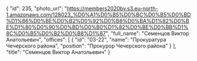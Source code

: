 {
    "id": 235,
    "photo_url": "https://members2020by.s3.eu-north-1.amazonaws.com/128023_%D0%A1%D0%B5%D0%BC%D0%B5%D0%BD%D1%86%D0%BE%D0%B2%D0%92%D0%B8%D0%BA%D1%82%D0%BE%D1%80%D0%90%D0%BD%D0%B0%D1%82%D0%BE%D0%BB%D1%8C%D0%B5%D0%B2%D0%B8%D1%87",
    "full_name": "Семенцов Виктор Анатольевич",
    "offices": [
        {
            "id": "03-22",
            "name": "Прокуратура Чечерского района",
            "position": "Прокурор Чечерского района"
        }
    ],
    "title": "Семенцов Виктор Анатольевич"
}